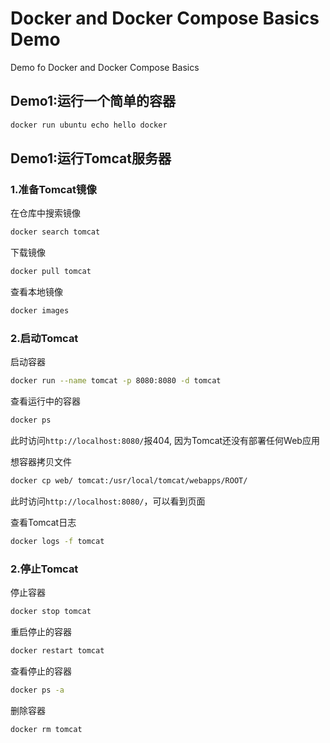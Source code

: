 # Docker and Docker Compose Basics Demo

Demo fo Docker and Docker Compose Basics

## Demo1:运行一个简单的容器

```bash
docker run ubuntu echo hello docker
```

## Demo1:运行Tomcat服务器

### 1.准备Tomcat镜像

在仓库中搜索镜像
```bash
docker search tomcat
```

下载镜像
```bash
docker pull tomcat
```
    
查看本地镜像
```bash
docker images
```

### 2.启动Tomcat

启动容器
```bash
docker run --name tomcat -p 8080:8080 -d tomcat
```
    
查看运行中的容器
```bash
docker ps
```
此时访问`http://localhost:8080/`报404, 因为Tomcat还没有部署任何Web应用

想容器拷贝文件
```bash
docker cp web/ tomcat:/usr/local/tomcat/webapps/ROOT/
````
此时访问`http://localhost:8080/`，可以看到页面

查看Tomcat日志
```bash
docker logs -f tomcat
```

### 2.停止Tomcat

停止容器
```bash
docker stop tomcat
```

重启停止的容器
```bash
docker restart tomcat
```

查看停止的容器
```bash
docker ps -a
```

删除容器
```bash
docker rm tomcat
```
